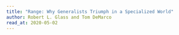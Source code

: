 ```yaml
---
title: "Range: Why Generalists Triumph in a Specialized World"
author: Robert L. Glass and Tom DeMarco
read_at: 2020-05-02
---
```

